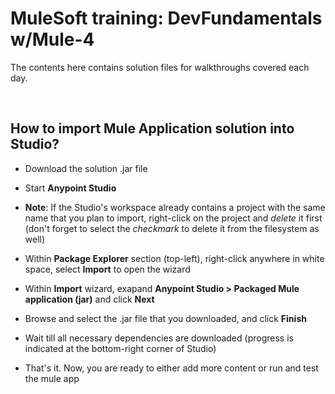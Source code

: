 # MuleSoft training: DevFundamentals w/Mule-4

The contents here contains solution files for walkthroughs covered each day.

<BR>

## How to import **Mule Application** solution into Studio?

- Download the solution .jar file

- Start **Anypoint Studio**

- **Note**: If the Studio's workspace already contains a project with the same name that you plan to import, right-click on the project and _delete_ it first (don't forget to select the _checkmark_ to delete it from the filesystem as well)

- Within **Package Explorer** section (top-left), right-click anywhere in white space, select **Import** to open the wizard

- Within **Import** wizard, exapand **Anypoint Studio > Packaged Mule application (jar)** and click **Next**

- Browse and select the .jar file that you downloaded, and click **Finish**

- Wait till all necessary dependencies are downloaded (progress is indicated at the bottom-right corner of Studio)

- That's it.  Now, you are ready to either add more content or run and test the mule app


<BR>